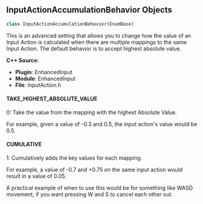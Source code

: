 ## InputActionAccumulationBehavior Objects

```python
class InputActionAccumulationBehavior(EnumBase)
```

This is an advanced setting that allows you to change how the value of an Input Action is calculated when there are
multiple mappings to the same Input Action. The default behavior is to accept highest absolute value.

**C++ Source:**

- **Plugin**: EnhancedInput
- **Module**: EnhancedInput
- **File**: InputAction.h

<a id="unreal.InputActionAccumulationBehavior.TAKE_HIGHEST_ABSOLUTE_VALUE"></a>

#### TAKE_HIGHEST_ABSOLUTE_VALUE

0: Take the value from the mapping with the highest Absolute Value.

For example, given a value of -0.3 and 0.5, the input action's value would be 0.5.

<a id="unreal.InputActionAccumulationBehavior.CUMULATIVE"></a>

#### CUMULATIVE

1: Cumulatively adds the key values for each mapping.

For example, a value of -0.7 and +0.75 on the same input action would result in a value of 0.05.

A practical example of when to use this would be for something like WASD movement, if you want pressing W and S to cancel each other out.

<a id="unreal.NormalizeInputSmoothingType"></a>